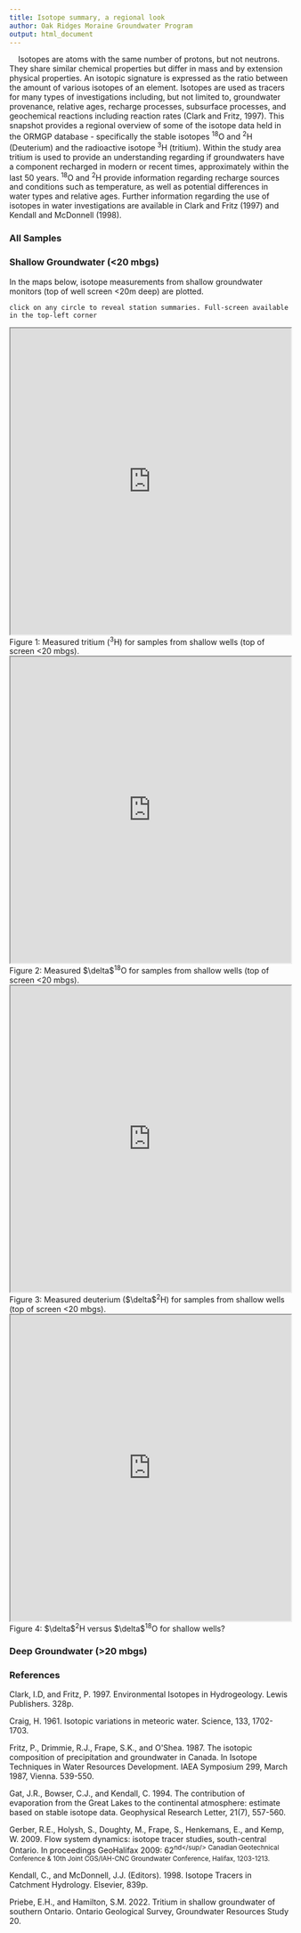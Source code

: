 ```yaml
---
title: Isotope summary, a regional look
author: Oak Ridges Moraine Groundwater Program
output: html_document
---
```


&nbsp;&nbsp;&nbsp;&nbsp;Isotopes are atoms with the same number of protons, but not neutrons. They share similar chemical properties but differ in mass and by extension physical properties. An isotopic signature is expressed as the ratio between the amount of various isotopes of an element. Isotopes are used as tracers for many types of investigations including, but not limited to, groundwater provenance, relative ages, recharge processes, subsurface processes, and geochemical reactions including reaction rates (Clark and Fritz, 1997). This snapshot provides a regional overview of some of the isotope data held in the ORMGP database - specifically the stable isotopes <sup>18</sup>O and <sup>2</sup>H (Deuterium) and the radioactive isotope <sup>3</sup>H (tritium). Within the study area tritium is used to provide an understanding regarding if groundwaters have a component recharged in modern or recent times, approximately within the last 50 years. <sup>18</sup>O and <sup>2</sup>H provide information regarding recharge sources and conditions such as temperature, as well as potential differences in water types and relative ages. Further information regarding the use of isotopes in water investigations are available in Clark and Fritz (1997) and Kendall and McDonnell (1998).

### All Samples


### Shallow Groundwater (<20 mbgs)
In the maps below, isotope measurements from shallow groundwater monitors (top of well screen <20m deep) are plotted.


`click on any circle to reveal station summaries. Full-screen available in the top-left corner`

<iframe src="https://golang.oakridgeswater.ca/pages/chem-tritium-map.html" width="100%" height="550" scrolling="no" allowfullscreen></iframe>
<br>
Figure 1: Measured tritium (<sup>3</sup>H) for samples from shallow wells (top of screen <20 mbgs).

<iframe src="https://golang.oakridgeswater.ca/pages/chem-dO18-map.html" width="100%" height="550" scrolling="no" allowfullscreen></iframe>
<br>
Figure 2: Measured $\delta$<sup>18</sup>O for samples from shallow wells (top of screen <20 mbgs).

<iframe src="https://golang.oakridgeswater.ca/pages/chem-deuterium-map.html" width="100%" height="550" scrolling="no" allowfullscreen></iframe>
<br>
Figure 3: Measured deuterium ($\delta$<sup>2</sup>H) for samples from shallow wells (top of screen <20 mbgs).

<iframe src="https://golang.oakridgeswater.ca/pages/chem-isotope-delplot.html" width="100%" height="550" scrolling="no" allowfullscreen></iframe>
<br>
Figure 4: $\delta$<sup>2</sup>H versus $\delta$<sup>18</sup>O for shallow wells?


### Deep Groundwater (>20 mbgs)


### References

Clark, I.D, and Fritz, P. 1997. Environmental Isotopes in Hydrogeology. Lewis Publishers. 328p.

Craig, H. 1961. Isotopic variations in meteoric water. Science, 133, 1702-1703.

Fritz, P., Drimmie, R.J., Frape, S.K., and O'Shea. 1987. The isotopic composition of precipitation and groundwater in Canada. In Isotope Techniques in Water Resources Development. IAEA Symposium 299, March 1987, Vienna. 539-550.

Gat, J.R., Bowser, C.J., and Kendall, C. 1994. The contribution of evaporation from the Great Lakes to the continental atmosphere: estimate based on stable isotope data. Geophysical Research Letter, 21(7), 557-560.

Gerber, R.E., Holysh, S., Doughty, M., Frape, S., Henkemans, E., and Kemp, W. 2009. Flow system dynamics: isotope tracer studies, south-central Ontario. In proceedings GeoHalifax 2009: 62<sup>nd</sup/> Canadian Geotechnical Conference & 10th Joint CGS/IAH-CNC Groundwater Conference, Halifax, 1203-1213.

Kendall, C., and McDonnell, J.J. (Editors). 1998. Isotope Tracers in Catchment Hydrology. Elsevier, 839p.

Priebe, E.H., and Hamilton, S.M. 2022. Tritium in shallow groundwater of southern Ontario. Ontario Geological Survey, Groundwater Resources Study 20.

